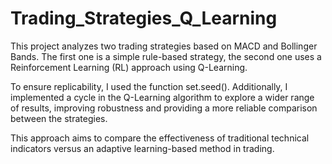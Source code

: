# Trading_Strategies_Q_Learning

This project analyzes two trading strategies based on MACD and Bollinger Bands. The first one is a simple rule-based strategy, the second one uses a Reinforcement Learning (RL) approach using Q-Learning.

To ensure replicability, I used the function set.seed(). Additionally, I implemented a cycle in the Q-Learning algorithm to explore a wider range of results, improving robustness and providing a more reliable comparison between the strategies.

This approach aims to compare the effectiveness of traditional technical indicators versus an adaptive learning-based method in trading.
